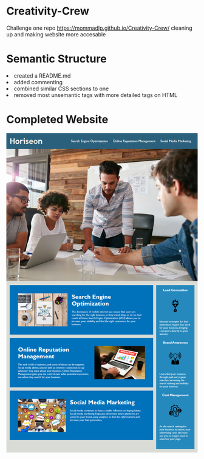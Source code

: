 
# Creativity-Crew
Challenge one repo
https://mommadlp.github.io/Creativity-Crew/
cleaning up and making website more accesable

# Semantic Structure 
<li>created a README.md </li>
<li>added commenting </li>
<li>combined similar CSS sections to one</li>
<li>removed most unsemantic tags with more detailed tags on HTML</li>

# Completed Website
<img src="./assets/images/image.png" class="float center"/>
